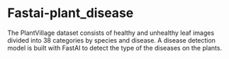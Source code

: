 # Fastai-plant_disease
 The PlantVillage dataset consists of healthy and unhealthy leaf images divided into 38 categories by species and disease. A disease detection model is built with FastAI to detect the type of the diseases on the plants.
